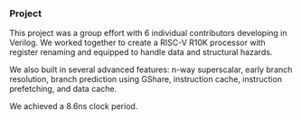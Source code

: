 ### Project

This project was a group effort with 6 individual contributors developing in Verilog. We worked together to create a RISC-V R10K processor with register renaming and equipped to handle data and structural hazards.

We also built in several advanced features: n-way superscalar, early branch resolution, branch prediction using GShare, instruction cache, instruction prefetching, and data cache. 

We achieved a 8.6ns clock period.